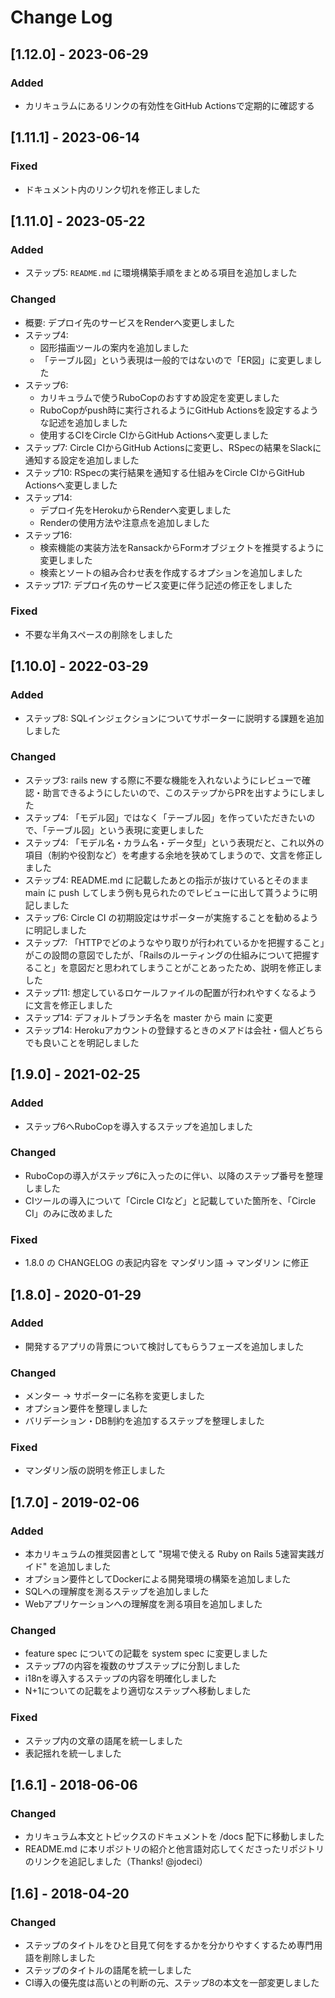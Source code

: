 # Change Log

## [1.12.0] - 2023-06-29
### Added
- カリキュラムにあるリンクの有効性をGitHub Actionsで定期的に確認する

## [1.11.1] - 2023-06-14
### Fixed
- ドキュメント内のリンク切れを修正しました

## [1.11.0] - 2023-05-22

### Added
- ステップ5: `README.md` に環境構築手順をまとめる項目を追加しました

### Changed
- 概要: デプロイ先のサービスをRenderへ変更しました
- ステップ4:
  - 図形描画ツールの案内を追加しました
  - 「テーブル図」という表現は一般的ではないので「ER図」に変更しました
- ステップ6:
  - カリキュラムで使うRuboCopのおすすめ設定を変更しました
  - RuboCopがpush時に実行されるようにGitHub Actionsを設定するような記述を追加しました
  - 使用するCIをCircle CIからGitHub Actionsへ変更しました
- ステップ7: Circle CIからGitHub Actionsに変更し、RSpecの結果をSlackに通知する設定を追加しました
- ステップ10: RSpecの実行結果を通知する仕組みをCircle CIからGitHub Actionsへ変更しました
- ステップ14:
  - デプロイ先をHerokuからRenderへ変更しました
  - Renderの使用方法や注意点を追加しました
- ステップ16:
  - 検索機能の実装方法をRansackからFormオブジェクトを推奨するように変更しました
  - 検索とソートの組み合わせ表を作成するオプションを追加しました
- ステップ17: デプロイ先のサービス変更に伴う記述の修正をしました

### Fixed
- 不要な半角スペースの削除をしました

## [1.10.0] - 2022-03-29
### Added
- ステップ8: SQLインジェクションについてサポーターに説明する課題を追加しました

### Changed
- ステップ3: rails new する際に不要な機能を入れないようにレビューで確認・助言できるようにしたいので、このステップからPRを出すようにしました
- ステップ4: 「モデル図」ではなく「テーブル図」を作っていただきたいので、「テーブル図」という表現に変更しました
- ステップ4: 「モデル名・カラム名・データ型」という表現だと、これ以外の項目（制約や役割など）を考慮する余地を狭めてしまうので、文言を修正しました
- ステップ4: README.md に記載したあとの指示が抜けているとそのまま main に push してしまう例も見られたのでレビューに出して貰うように明記しました
- ステップ6: Circle CI の初期設定はサポーターが実施することを勧めるように明記しました
- ステップ7: 「HTTPでどのようなやり取りが行われているかを把握すること」がこの設問の意図でしたが、「Railsのルーティングの仕組みについて把握すること」を意図だと思われてしまうことがことあったため、説明を修正しました
- ステップ11: 想定しているロケールファイルの配置が行われやすくなるように文言を修正しました
- ステップ14: デフォルトブランチ名を master から main に変更
- ステップ14: Herokuアカウントの登録するときのメアドは会社・個人どちらでも良いことを明記しました

## [1.9.0] - 2021-02-25
### Added
- ステップ6へRuboCopを導入するステップを追加しました

### Changed
- RuboCopの導入がステップ6に入ったのに伴い、以降のステップ番号を整理しました
- CIツールの導入について「Circle CIなど」と記載していた箇所を、「Circle CI」のみに改めました

### Fixed
- 1.8.0 の CHANGELOG の表記内容を マンダリン語 -> マンダリン に修正

## [1.8.0] - 2020-01-29
### Added
- 開発するアプリの背景について検討してもらうフェーズを追加しました

### Changed
- メンター → サポーターに名称を変更しました
- オプション要件を整理しました
- バリデーション・DB制約を追加するステップを整理しました

### Fixed
- マンダリン版の説明を修正しました

## [1.7.0] - 2019-02-06
### Added
- 本カリキュラムの推奨図書として "現場で使える Ruby on Rails 5速習実践ガイド" を追加しました
- オプション要件としてDockerによる開発環境の構築を追加しました
- SQLへの理解度を測るステップを追加しました
- Webアプリケーションへの理解度を測る項目を追加しました
### Changed
- feature spec についての記載を system spec に変更しました
- ステップ7の内容を複数のサブステップに分割しました
- i18nを導入するステップの内容を明確化しました
- N+1についての記載をより適切なステップへ移動しました
### Fixed
- ステップ内の文章の語尾を統一しました
- 表記揺れを統一しました

## [1.6.1] - 2018-06-06
### Changed
- カリキュラム本文とトピックスのドキュメントを /docs 配下に移動しました
- README.md に本リポジトリの紹介と他言語対応してくださったリポジトリのリンクを追記しました（Thanks! @jodeci）

## [1.6] - 2018-04-20
### Changed
- ステップのタイトルをひと目見て何をするかを分かりやすくするため専門用語を削除しました
- ステップのタイトルの語尾を統一しました
- CI導入の優先度は高いとの判断の元、ステップ8の本文を一部変更しました
